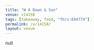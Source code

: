 ```yaml
---
title: "W A Down & Son"
venue: v14158
tags: [takeaway, food, "fhrs:694774"]
permalink: /v/14158/
layout: venue
---
```

null